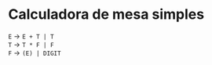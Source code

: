 # Calculadora de mesa simples

`E` &#8594; `E + T | T` <br>
`T` &#8594; `T * F | F` <br>
`F` &#8594; `(E) | DIGIT` <br>

